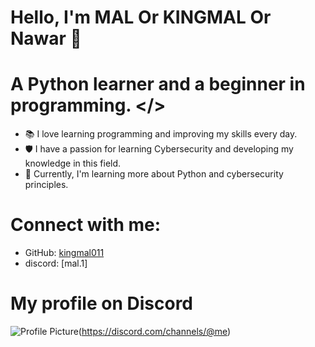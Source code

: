 # Hello, I'm MAL Or KINGMAL Or Nawar 👋

# A Python learner and a beginner in programming. </>

- 📚 I love learning programming and improving my skills every day.
- 🛡️ I have a passion for learning Cybersecurity and developing my knowledge in this field.
- 🌱 Currently, I'm learning more about Python and cybersecurity principles.

# Connect with me:
  - GitHub: [kingmal011](https://github.com/kingmal011)
  - discord: [mal.1]

# My profile on Discord
![Profile Picture](https://cdn.discordapp.com/attachments/1273245274164428810/1276891527708151852/image.png?ex=66cb2d67&is=66c9dbe7&hm=0b1b69c4b3f140eb541a61fa6ce2892c049fb43ee56a799e80dc670361a8c9ac&)(https://discord.com/channels/@me)


  
